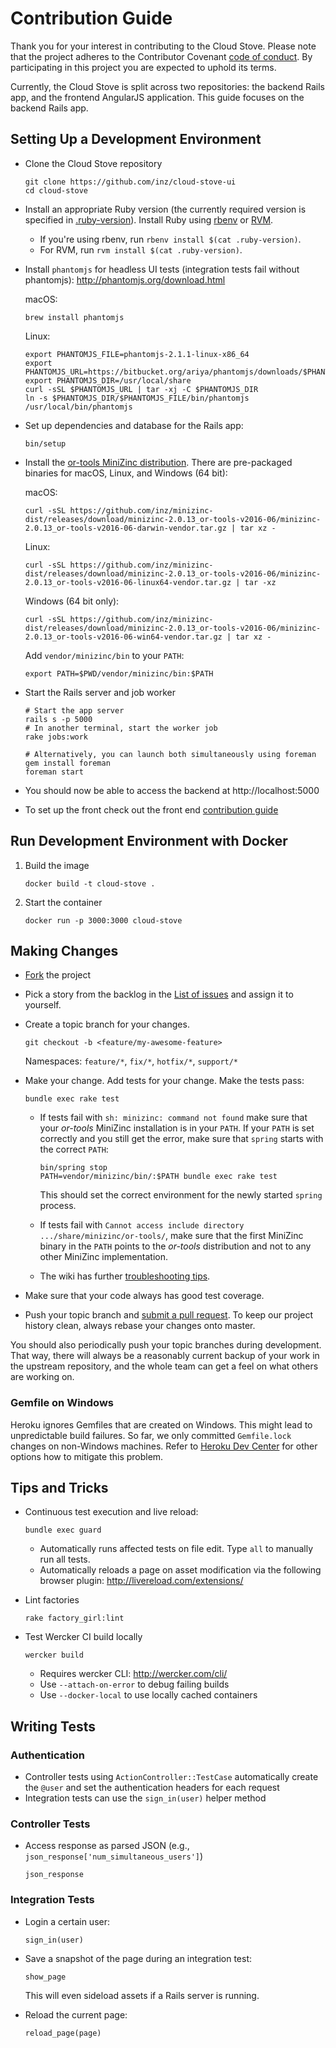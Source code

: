 # Contribution Guide

Thank you for your interest in contributing to the Cloud Stove. Please note that the project adheres to the Contributor Covenant [code of conduct](./CODE_OF_CONDUCT.md). By participating in this project you are expected to uphold its terms.

Currently, the Cloud Stove is split across two repositories: the backend Rails app, and the frontend AngularJS application. This guide focuses on the backend Rails app.

## Setting Up a Development Environment

* Clone the Cloud Stove repository

  ```shell
  git clone https://github.com/inz/cloud-stove-ui
  cd cloud-stove
  ```

- Install an appropriate Ruby version (the currently required version is specified in [.ruby-version](.ruby-version)). Install Ruby using [rbenv](http://rbenv.org) or [RVM](https://rvm.io).

  - If you're using rbenv, run  `rbenv install $(cat .ruby-version)`.
  - For RVM, run `rvm install $(cat .ruby-version)`.

- Install `phantomjs` for headless UI tests (integration tests fail without phantomjs): http://phantomjs.org/download.html

  macOS:
  ```shell
  brew install phantomjs
  ```

  Linux:
  ```shell
  export PHANTOMJS_FILE=phantomjs-2.1.1-linux-x86_64
  export PHANTOMJS_URL=https://bitbucket.org/ariya/phantomjs/downloads/$PHANTOMJS_FILE.tar.bz2
  export PHANTOMJS_DIR=/usr/local/share
  curl -sSL $PHANTOMJS_URL | tar -xj -C $PHANTOMJS_DIR
  ln -s $PHANTOMJS_DIR/$PHANTOMJS_FILE/bin/phantomjs /usr/local/bin/phantomjs
  ```

- Set up dependencies and database for the Rails app:

  ```shell
  bin/setup
  ```

- Install the [or-tools MiniZinc distribution](https://github.com/inz/minizinc-dist/releases). There are pre-packaged binaries for macOS, Linux, and Windows (64 bit):

  macOS:
  ```shell
  curl -sSL https://github.com/inz/minizinc-dist/releases/download/minizinc-2.0.13_or-tools-v2016-06/minizinc-2.0.13_or-tools-v2016-06-darwin-vendor.tar.gz | tar xz -
  ```

  Linux:
  ```shell
  curl -sSL https://github.com/inz/minizinc-dist/releases/download/minizinc-2.0.13_or-tools-v2016-06/minizinc-2.0.13_or-tools-v2016-06-linux64-vendor.tar.gz | tar -xz
  ```

  Windows (64 bit only):
  ```shell
  curl -sSL https://github.com/inz/minizinc-dist/releases/download/minizinc-2.0.13_or-tools-v2016-06/minizinc-2.0.13_or-tools-v2016-06-win64-vendor.tar.gz | tar xz -
  ```

  Add `vendor/minizinc/bin` to your `PATH`:

  ```shell
  export PATH=$PWD/vendor/minizinc/bin:$PATH
  ```

- Start the Rails server and job worker

  ```shell
  # Start the app server
  rails s -p 5000
  # In another terminal, start the worker job
  rake jobs:work

  # Alternatively, you can launch both simultaneously using foreman
  gem install foreman
  foreman start
  ```

- You should now be able to access the backend at http://localhost:5000

- To set up the front check out the front end [contribution guide](https://github.com/sealuzh/cloud-stove-ui/blob/master/CONTRIBUTING.md)

## Run Development Environment with Docker

1. Build the image

	```shell
	docker build -t cloud-stove .
	```

2. Start the container

	```shell
	docker run -p 3000:3000 cloud-stove
	```

## Making Changes

* [Fork](https://github.com/sealuzh/cloud-stove/fork) the project

* Pick a story from the backlog in the [List of issues](https://github.com/sealuzh/cloud-stove/issues) and assign it to yourself.

* Create a topic branch for your changes.

  ```shell
  git checkout -b <feature/my-awesome-feature>
  ```

  Namespaces: `feature/*`, `fix/*`, `hotfix/*`, `support/*`

* Make your change. Add tests for your change. Make the tests pass:

  ```shell
  bundle exec rake test
  ```

  * If tests fail with `sh: minizinc: command not found` make sure that your
    *or-tools* MiniZinc installation is in your `PATH`. If your `PATH` is set correctly
    and you still get the error, make sure that `spring` starts with the correct `PATH`:

    ```
    bin/spring stop
    PATH=vendor/minizinc/bin/:$PATH bundle exec rake test
    ```
    This should set the correct environment for the newly started `spring` process.

  * If tests fail with `Cannot access include directory .../share/minizinc/or-tools/`, make sure that the first MiniZinc binary in the `PATH` points to the *or-tools* distribution and not to any other MiniZinc implementation.
  * The wiki has further [troubleshooting tips](https://github.com/sealuzh/cloud-stove/wiki#troubleshooting).

* Make sure that your code always has good test coverage.

* Push your topic branch and [submit a pull request](https://github.com/sealuzh/cloud-stove/compare). To keep our project history clean, always rebase your changes onto master.

You should also periodically push your topic branches during development. That
way, there will always be a reasonably current backup of your work in the
upstream repository, and the whole team can get a feel on what others are
working on.

### Gemfile on Windows

Heroku ignores Gemfiles that are created on Windows. This might lead to unpredictable build failures. So far, we only committed `Gemfile.lock` changes on non-Windows machines. Refer to [Heroku Dev Center](https://devcenter.heroku.com/articles/bundler-windows-gemfile) for other options how to mitigate this problem.

## Tips and Tricks

* Continuous test execution and live reload:

  ```shell
  bundle exec guard
  ```

  * Automatically runs affected tests on file edit. Type `all` to manually run all tests.
  * Automatically reloads a page on asset modification via the following browser plugin: http://livereload.com/extensions/

* Lint factories

  ```shell
  rake factory_girl:lint
  ```

* Test Wercker CI build locally

  ```shell
  wercker build
  ```

  * Requires wercker CLI: http://wercker.com/cli/
  * Use `--attach-on-error` to debug failing builds
  * Use `--docker-local` to use locally cached containers

## Writing Tests

### Authentication

* Controller tests using `ActionController::TestCase` automatically create the `@user` and
  set the authentication headers for each request
* Integration tests can use the `sign_in(user)` helper method

### Controller Tests

* Access response as parsed JSON (e.g., `json_response['num_simultaneous_users']`)

   ```
   json_response
   ```

### Integration Tests

* Login a certain user:

   ```
   sign_in(user)
   ```

* Save a snapshot of the page during an integration test:

  ```
  show_page
  ```

  This will even sideload assets if a Rails server is running.

* Reload the current page:

  ```
  reload_page(page)
  ```
